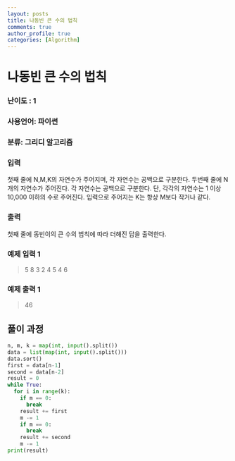 ```yaml
---
layout: posts
title: 나동빈 큰 수의 법칙
comments: true
author_profile: true
categories: [Algorithm]
---
```


# 나동빈 큰 수의 법칙
### 난이도 : 1
### 사용언어: 파이썬
### 분류: 그리디 알고리즘



### 입력
첫째 줄에 N,M,K의 자연수가 주어지며, 각 자연수는 공백으로 구분한다.
두번째 줄에 N개의 자연수가 주어진다. 각 자연수는 공백으로 구분한다. 단, 각각의 자연수는 1 이상 10,000 이하의 수로 주어진다.
입력으로 주어지는 K는 항상 M보다 작거나 같다.
### 출력
첫째 줄에 동빈이의 큰 수의 법칙에 따라 더해진 답을 출력한다.
### 예제 입력 1 
> 5 8 3
> 2 4 5 4 6
### 예제 출력 1
> 46


## 풀이 과정

```python
n, m, k = map(int, input().split())
data = list(map(int, input().split()))
data.sort()
first = data[n-1]
second = data[n-2]
result = 0
while True:
  for i in range(k):
    if m == 0:
      break
    result += first
    m -= 1
    if m == 0:
      break
    result += second
    m -= 1
print(result)
```
